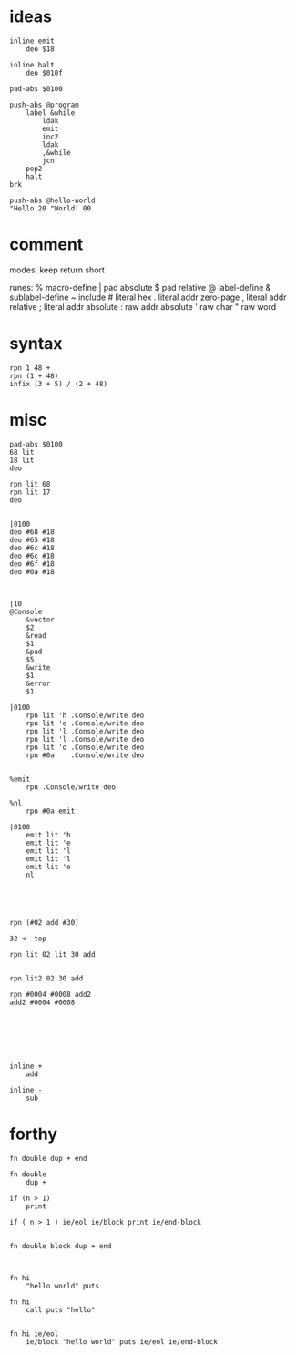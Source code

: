 # ideas

    inline emit
        deo $18

    inline halt
        deo $010f

    pad-abs $0100

    push-abs @program
        label &while
            ldak
            emit
            inc2
            ldak
            ,&while
            jcn
        pop2
        halt
    brk

    push-abs @hello-world
    "Hello 20 "World! 00

# comment

modes:
    keep
    return
    short

runes:
    % macro-define
    | pad absolute
    $ pad relative
    @ label-define
    & sublabel-define
    ~ include
    # literal hex
    . literal addr zero-page
    , literal addr relative
    ; literal addr absolute
    : raw addr absolute
    ' raw char
    " raw word

# syntax
    rpn 1 48 +
    rpn (1 + 48)
    infix (3 + 5) / (2 + 48)


# misc
    pad-abs $0100
    68 lit
    18 lit
    deo

    rpn lit 68
    rpn lit 17
    deo


    |0100
    deo #68 #18
    deo #65 #18
    deo #6c #18
    deo #6c #18
    deo #6f #18
    deo #0a #18



    |10
    @Console
        &vector
        $2
        &read
        $1
        &pad
        $5
        &write
        $1
        &error
        $1

    |0100
        rpn lit 'h .Console/write deo
        rpn lit 'e .Console/write deo
        rpn lit 'l .Console/write deo
        rpn lit 'l .Console/write deo
        rpn lit 'o .Console/write deo
        rpn #0a    .Console/write deo


    %emit
        rpn .Console/write deo

    %nl
        rpn #0a emit

    |0100
        emit lit 'h
        emit lit 'e
        emit lit 'l
        emit lit 'l
        emit lit 'o
        nl





    rpn (#02 add #30)

    32 <- top

    rpn lit 02 lit 30 add


    rpn lit2 02 30 add

    rpn #0004 #0008 add2
    add2 #0004 #0008







    inline +
        add

    inline -
        sub


# forthy


    fn double dup + end

    fn double
        dup +

    if (n > 1)
        print

    if ( n > 1 ) ie/eol ie/block print ie/end-block


    fn double block dup + end



    fn hi
        "hello world" puts

    fn hi
        call puts "hello"


    fn hi ie/eol
        ie/block "hello world" puts ie/eol ie/end-block
